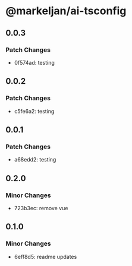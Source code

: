 # @markeljan/ai-tsconfig

## 0.0.3

### Patch Changes

- 0f574ad: testing

## 0.0.2

### Patch Changes

- c5fe6a2: testing

## 0.0.1

### Patch Changes

- a68edd2: testing

## 0.2.0

### Minor Changes

- 723b3ec: remove vue

## 0.1.0

### Minor Changes

- 6eff8d5: readme updates
